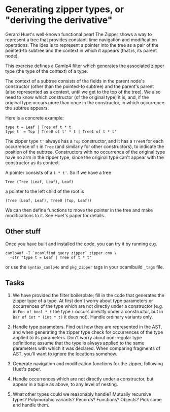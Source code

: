 # Generating zipper types, or "deriving the derivative"

Gerard Huet's well-known functional pearl The Zipper shows a way to
represent a tree that provides constant-time navigation and
modification operations. The idea is to represent a pointer into the
tree as a pair of the pointed-to subtree and the context in which it
appears (that is, its parent node).

This exercise defines a Camlp4 filter which generates the associated
zipper type (the type of the context) of a type.

The context of a subtree consists of the fields in the parent node's
constructor (other than the pointed-to subtree) and the parent's
parent (also represented as a context, until we get to the top of the
tree). We also need to know which constructor (of the original type)
it is, and, if the original type occurs more than once in the
constructor, in which occurrence the subtree appears.

Here is a concrete example:

    type t = Leaf | Tree of t * t
    type t' = Top | Tree0 of t' * t | Tree1 of t * t'

The zipper type `t'` always has a `Top` constructor, and it has a
`TreeN` for each occurrence of `t` in `Tree` (and similarly for other
constructors), to indicate the position of the subtree. Constructors
with no occurrence of the original type have no arm in the zipper
type, since the original type can't appear with the constructor as its
context.

A pointer consists of a `t * t'`. So if we have a tree

    Tree (Tree (Leaf, Leaf), Leaf)

a pointer to the left child of the root is

    (Tree (Leaf, Leaf), Tree0 (Top, Leaf))

We can then define functions to move the pointer in the tree and make
modifications to it. See Huet's paper for details.

## Other stuff

Once you have built and installed the code, you can try it by running
e.g.

    camlp4of -I `ocamlfind query zipper` zipper.cmo \
      -str "type t = Leaf | Tree of t * t"

or use the `syntax_camlp4o` and `pkg_zipper` tags in your ocamlbuild
`_tags` file.

## Tasks

 1. We have provided the filter boilerplate; fill in the code that
    generates the zipper type of a type. At first don't worry about
    type parameters or occurrences of the type which are not directly
    under a constructor (e.g. in `Foo of bool * t` the type `t` occurs
    directly under a constructor, but in `Bar of int * (int * t)` it
    does not). Handle ordinary variants only.

 2. Handle type parameters. Find out how they are represented in the
    AST, and when generating the zipper type check for occurrences of
    the type applied to its parameters. Don't worry about non-regular
    type definitions; assume that the type is always applied to the
    same parameters with which it was declared. When comparing
    fragments of AST, you'll want to ignore the locations somehow.

 3. Generate navigation and modification functions for the zipper,
    following Huet's paper.

 4. Handle occurrences which are not directly under a constructor, but
    appear in a tuple as above, to any level of nesting.

 5. What other types could we reasonably handle? Mutually recursive
    types? Polymorphic variants? Records? Functions? Objects? Pick
    some and handle them.
